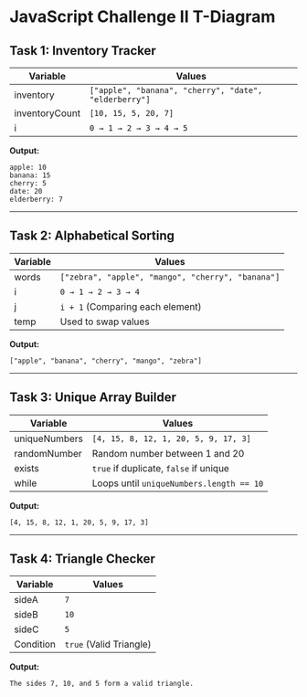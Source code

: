 # JavaScript Challenge II T-Diagram

## Task 1: Inventory Tracker

| Variable       | Values                            |
|---------------|----------------------------------|
| inventory     | `["apple", "banana", "cherry", "date", "elderberry"]` |
| inventoryCount | `[10, 15, 5, 20, 7]`             |
| i            | `0 → 1 → 2 → 3 → 4 → 5`          |

**Output:**
```
apple: 10
banana: 15
cherry: 5
date: 20
elderberry: 7
```

---

## Task 2: Alphabetical Sorting

| Variable | Values                                     |
|----------|--------------------------------------------|
| words    | `["zebra", "apple", "mango", "cherry", "banana"]` |
| i        | `0 → 1 → 2 → 3 → 4`                         |
| j        | `i + 1` (Comparing each element)           |
| temp     | Used to swap values                        |

**Output:**
```
["apple", "banana", "cherry", "mango", "zebra"]
```

---

## Task 3: Unique Array Builder

| Variable       | Values                      |
|---------------|-----------------------------|
| uniqueNumbers | `[4, 15, 8, 12, 1, 20, 5, 9, 17, 3]` |
| randomNumber  | Random number between 1 and 20 |
| exists       | `true` if duplicate, `false` if unique |
| while        | Loops until `uniqueNumbers.length == 10` |

**Output:**
```
[4, 15, 8, 12, 1, 20, 5, 9, 17, 3]
```

---

## Task 4: Triangle Checker

| Variable | Values        |
|----------|-------------|
| sideA    | `7`         |
| sideB    | `10`        |
| sideC    | `5`         |
| Condition | `true` (Valid Triangle) |

**Output:**
```
The sides 7, 10, and 5 form a valid triangle.
```